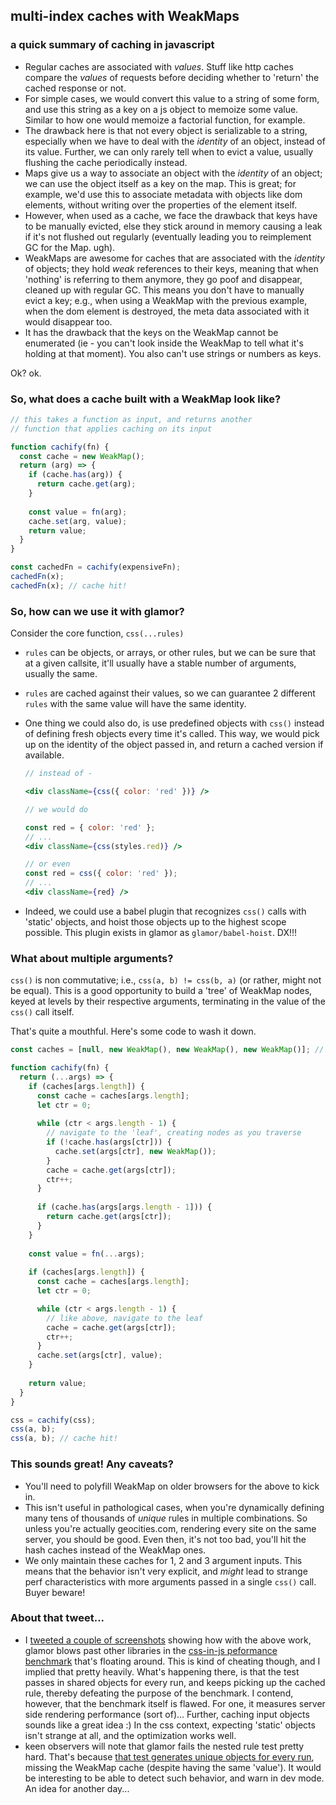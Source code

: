 multi-index caches with WeakMaps
---

### a quick summary of caching in javascript 

- Regular caches are associated with _values_. Stuff like http caches compare the _values_ of requests before deciding whether to 'return' the cached response or not. 
- For simple cases, we would convert this value to a string of some form, and use this string as a key on a js object to memoize some value. Similar to how one would memoize a factorial function, for example. 
- The drawback here is that not every object is serializable to a string, especially when we have to deal with the _identity_ of an object, instead of its value. Further, we can only rarely tell when to evict a value, usually flushing the cache periodically instead. 
- Maps give us a way to associate an object with the _identity_ of an object; we can use the object itself as a key on the map. This is great; for example, we'd use this to associate metadata with objects like dom elements, without writing over the properties of the element itself. 
- However, when used as a cache, we face the drawback that keys have to be manually evicted, else they stick around in memory causing a leak if it's not flushed out regularly (eventually leading you to reimplement GC for the Map. ugh). 
- WeakMaps are awesome for caches that are associated with the _identity_ of objects; they hold _weak_ references to their keys, meaning that when 'nothing' is referring to them anymore, they go poof and disappear, cleaned up with regular GC. This means you don't have to manually evict a key; e.g., when using a WeakMap with the previous example, when the dom element is destroyed, the meta data associated with it would disappear too.
- It has the drawback that the keys on the WeakMap cannot be enumerated (ie - you can't look inside the WeakMap to tell what it's holding at that moment). You also can't use strings or numbers as keys. 

Ok? ok. 

### So, what does a cache built with a WeakMap look like?

```jsx
// this takes a function as input, and returns another 
// function that applies caching on its input

function cachify(fn) {
  const cache = new WeakMap();
  return (arg) => {
    if (cache.has(arg)) {
      return cache.get(arg);
    }
    
    const value = fn(arg);
    cache.set(arg, value);
    return value;
  }
}

const cachedFn = cachify(expensiveFn);
cachedFn(x); 
cachedFn(x); // cache hit!
```

### So, how can we use it with glamor? 

Consider the core function, `css(...rules)`

- `rules` can be objects, or arrays, or other rules, but we can be sure that at a given callsite, it'll usually have a stable number of arguments, usually the same.
- `rules` are cached against their values, so we can guarantee 2 different `rules` with the same value will have the same identity.
- One thing we could also do, is use predefined objects with `css()` instead of defining fresh objects every time it's called. This way, we would pick up on the identity of the object passed in, and return a cached version if available.
    
  ```jsx 
  // instead of -

  <div className={css({ color: 'red' })} />

  // we would do

  const red = { color: 'red' };
  // ...
  <div className={css(styles.red)} />

  // or even 
  const red = css({ color: 'red' });
  // ...
  <div className={red} />  
  ```
- Indeed, we could use a babel plugin that recognizes `css()` calls with 'static' objects, and hoist those objects up to the highest scope possible. This plugin exists in glamor as `glamor/babel-hoist`. DX!!!

### What about multiple arguments?

`css()` is non commutative; i.e., `css(a, b) != css(b, a)` (or rather, might not be equal). This is a good opportunity to build a 'tree' of WeakMap nodes, keyed at levels by their respective arguments, terminating in the value of the `css()` call itself. 

That's quite a mouthful. Here's some code to wash it down. 

```jsx
const caches = [null, new WeakMap(), new WeakMap(), new WeakMap()]; // only 1, 2, and 3 element caches

function cachify(fn) {
  return (...args) => {
    if (caches[args.length]) {
      const cache = caches[args.length];
      let ctr = 0;
      
      while (ctr < args.length - 1) {      
        // navigate to the 'leaf', creating nodes as you traverse
        if (!cache.has(args[ctr])) {
          cache.set(args[ctr], new WeakMap());
        }
        cache = cache.get(args[ctr]);
        ctr++;
      }
      
      if (cache.has(args[args.length - 1])) { 
        return cache.get(args[ctr]);
      }
    }
    
    const value = fn(...args);
    
    if (caches[args.length]) {
      const cache = caches[args.length];
      let ctr = 0;

      while (ctr < args.length - 1) {
        // like above, navigate to the leaf
        cache = cache.get(args[ctr]);
        ctr++;
      }
      cache.set(args[ctr], value);
    }
    
    return value;
  }
}

css = cachify(css);
css(a, b); 
css(a, b); // cache hit!
```

### This sounds great! Any caveats?

- You'll need to polyfill WeakMap on older browsers for the above to kick in.
- This isn't useful in pathological cases, when you're dynamically defining many tens of thousands of _unique_ rules in multiple combinations. So unless you're actually geocities.com, rendering every site on the same server, you should be good. Even then, it's not too bad, you'll hit the hash caches instead of the WeakMap ones.
- We only maintain these caches for 1, 2 and 3 argument inputs. This means that the behavior isn't very explicit, and *might* lead to strange perf characteristics with more arguments passed in a single `css()` call. Buyer beware!

### About that tweet...

- I [tweeted a couple of screenshots](https://twitter.com/threepointone/status/813804426989182976/photo/1) showing how with the above work, glamor blows past other libraries in the [css-in-js peformance benchmark](https://github.com/hellofresh/css-in-js-perf-tests) that's floating around. This is kind of cheating though, and I implied that pretty heavily. What's happening there, is that the test passes in shared objects for every run, and keeps picking up the cached rule, thereby defeating the purpose of the benchmark. I contend, however, that the benchmark itself is flawed. For one, it measures server side rendering performance (sort of)... Further, caching input objects sounds like a great idea :) In the css context, expecting 'static' objects isn't strange at all, and the optimization works well.
- keen observers will note that glamor fails the nested rule test pretty hard. That's because [that test generates unique objects for every run](https://github.com/hellofresh/css-in-js-perf-tests/blob/master/src/nested-test/styles.js), missing the WeakMap cache (despite having the same 'value'). It would be interesting to be able to detect such behavior, and warn in dev mode. An idea for another day...
